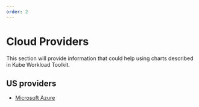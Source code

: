 ```yaml
---
order: 2
---
```


# Cloud Providers

This section will provide information that could help using charts described in Kube Workload Toolkit.

## US providers

* [Microsoft Azure](azure.md)
